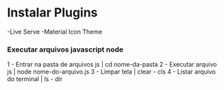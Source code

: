 # Instalar Plugins
-Live Serve
-Material Icon Theme






### Executar  arquivos javascript node

1 - Entrar na pasta de arquivos js  |  cd nome-da-pasta
2 -  Executar arquivo js   |    node nome-do-arquivo.js
3 - Limpar tela   | clear - cls
4 - Listar arquivo do terminal  | ls - dir